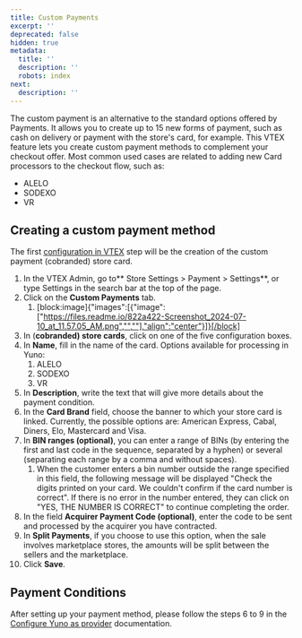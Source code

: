 ```yaml
---
title: Custom Payments
excerpt: ''
deprecated: false
hidden: true
metadata:
  title: ''
  description: ''
  robots: index
next:
  description: ''
---
```

The custom payment is an alternative to the standard options offered by Payments. It allows you to create up to 15 new forms of payment, such as cash on delivery or payment with the store's card, for example. This VTEX feature lets you create custom payment methods to complement your checkout offer. Most common used cases are related to adding new Card processors to the checkout flow, such as: 

- ALELO
- SODEXO
- VR

## Creating a custom payment method

The first [configuration in VTEX](https://help.vtex.com/en/tutorial/setting-up-payments-with-store-card-cobranded) step will be the creation of the custom payment (cobranded) store card.

1. In the VTEX Admin, go to** Store Settings > Payment > Settings**, or type Settings in the search bar at the top of the page.
2. Click on the **Custom Payments** tab.
   1. [block:image]{"images":[{"image":["https://files.readme.io/822a422-Screenshot_2024-07-10_at_11.57.05_AM.png","",""],"align":"center"}]}[/block]
3. In (**cobranded) store cards**, click on one of the five configuration boxes.
4. In **Name**, fill in the name of the card. Options available for processing in Yuno: 
   1. ALELO
   2. SODEXO
   3. VR
5. In **Description**, write the text that will give more details about the payment condition.
6. In the **Card Brand** field, choose the banner to which your store card is linked. Currently, the possible options are: American Express, Cabal, Diners, Elo, Mastercard and Visa.
7. In **BIN ranges (optional)**, you can enter a range of BINs (by entering the first and last code in the sequence, separated by a hyphen) or several (separating each range by a comma and without spaces).
   1. When the customer enters a bin number outside the range specified in this field, the following message will be displayed "Check the digits printed on your card. We couldn't confirm if the card number is correct". If there is no error in the number entered, they can click on "YES, THE NUMBER IS CORRECT" to continue completing the order.
8. In the field **Acquirer Payment Code (optional)**, enter the code to be sent and processed by the acquirer you have contracted.
9. In **Split Payments**, if you choose to use this option, when the sale involves marketplace stores, the amounts will be split between the sellers and the marketplace.
10. Click **Save**.

## Payment Conditions

After setting up your payment method, please follow the steps 6 to 9 in the [Configure Yuno as provider](doc:configure-yuno-as-provider) documentation.